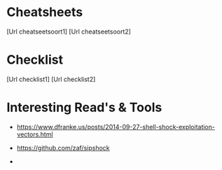 Cheatsheets
===========
[Url cheatseetsoort1]
[Url cheatseetsoort2]


Checklist
===========
[Url checklist1]
[Url checklist2]

Interesting Read's & Tools
===========

- https://www.dfranke.us/posts/2014-09-27-shell-shock-exploitation-vectors.html

- https://github.com/zaf/sipshock
- 
